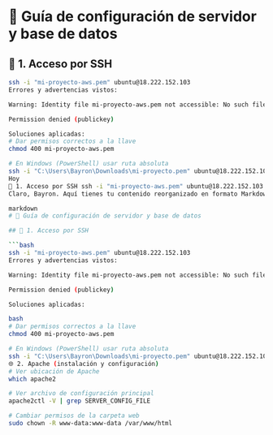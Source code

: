 # 🧰 Guía de configuración de servidor y base de datos

## 🔑 1. Acceso por SSH

```bash
ssh -i "mi-proyecto-aws.pem" ubuntu@18.222.152.103
Errores y advertencias vistos:

Warning: Identity file mi-proyecto-aws.pem not accessible: No such file or directory

Permission denied (publickey)

Soluciones aplicadas:
# Dar permisos correctos a la llave
chmod 400 mi-proyecto-aws.pem

# En Windows (PowerShell) usar ruta absoluta
ssh -i "C:\Users\Bayron\Downloads\mi-proyecto.pem" ubuntu@18.222.152.103
Hoy
🔑 1. Acceso por SSH ssh -i "mi-proyecto-aws.pem" ubuntu@18.222.152.103 Errores y advertencias vistos: Warning: Identity file mi-proyecto-aws.pem not accessible: No such file or directory Permission denied (publickey). Soluciones aplicadas: ## Dar permisos correctos a la llave chmod 400 mi-proyecto-aws.pem # En Windows (PowerShell) usar ruta absoluta ssh -i "C:\Users\Bayron\Downloads\mi-proyecto.pem" ubuntu@18.222.152.103 🌐 2. Apache (instalación y configuración) # Ver ubicación de Apache which apache2 # Ver archivo de configuración principal apache2ctl -V | grep SERVER_CONFIG_FILE # Cambiar permisos de la carpeta web sudo chown -R www-data:www-data /var/www/html 🐘 3. PostgreSQL (instalación y administración) # Actualizar paquetes sudo apt Update # Instalar PostgreSQL y extras sudo apt install postgresql postgresql-contrib -y # Iniciar PostgreSQL sudo systemctl start postgresql # Habilitar inicio automático sudo systemctl enable postgresql # Ver estado sudo systemctl status postgresql # Entrar como usuario postgres sudo -i -u postgres psql \l -- Listar bases de datos \du -- Listar roles/usuarios \q -- Salir 🐘 4. Exportar/Importar base de datos # Exportar pg_dump -U postgres -h localhost -d mi_app_db > db.sql # Importar psql -U postgres -h localhost -d mi_app_db < db.sql Error: pg_dump: error: no se pudo abrir el archivo de salida ... 👉 Solución: dar ruta válida en Windows con comillas, ej: pg_dump -U postgres -h 127.0.0.1 -d pos -F c -f "C:\Users\Bayron\Desktop\pos_backup.dump" 🐘 5. Configuración de PHP y conexión a PostgreSQL # Instalar PHP y módulos de PostgreSQL sudo apt install php libapache2-mod-php php-pgsql -y # Ver versión PHP php -v # Reiniciar Apache para aplicar cambios sudo systemctl restart apache2 Ejemplo de conexión PHP a PostgreSQL: <?php $conn = pg_connect("host=localhost dbname=mi_app_db user=postgres password=tu_clave"); if ($conn) { echo "✅ Conectado a PostgreSQL"; } else { echo "❌ Error de conexión"; } ?> 🔗 6. Git (gestión del proyecto) # Instalar git sudo apt install git -y # Ubicarse en la carpeta de Apache cd /var/www/html # Clonar repositorio sudo git clone https://github.com/tuusuario/tu-repo.git 🛠️ 7. Otros comandos y auxiliares # Actualizar sistema completo sudo apt update && sudo apt upgrade -y # Confirmar conexión SSH y agregar host ssh -i "mi-proyecto-aws.pem" ubuntu@18.222.152.103 🚨 8. Errores comunes que aparecieron 1. Clave no encontrada (No such file or directory) → Ruta incorrecta al .pem. 2. Permission denied (publickey) → La instancia no tiene la llave asociada. 3. Unit file postgresql.service does not exist → No estaba instalado PostgreSQL. 4. pg_dump: no se pudo abrir archivo → Ruta incorrecta al exportar en Windows. Sin modificar el texto, organízalo de tal manera que quede con una fuente decente y organizada para copiar en el readme de github ya que se ve muy grande
Claro, Bayron. Aquí tienes tu contenido reorganizado en formato Markdown limpio y legible, ideal para un README en GitHub. Usé encabezados, listas y bloques de código para que se vea profesional y fácil de navegar:

markdown
# 🧰 Guía de configuración de servidor y base de datos

## 🔑 1. Acceso por SSH

```bash
ssh -i "mi-proyecto-aws.pem" ubuntu@18.222.152.103
Errores y advertencias vistos:

Warning: Identity file mi-proyecto-aws.pem not accessible: No such file or directory

Permission denied (publickey)

Soluciones aplicadas:

bash
# Dar permisos correctos a la llave
chmod 400 mi-proyecto-aws.pem

# En Windows (PowerShell) usar ruta absoluta
ssh -i "C:\Users\Bayron\Downloads\mi-proyecto.pem" ubuntu@18.222.152.103
🌐 2. Apache (instalación y configuración)
# Ver ubicación de Apache
which apache2

# Ver archivo de configuración principal
apache2ctl -V | grep SERVER_CONFIG_FILE

# Cambiar permisos de la carpeta web
sudo chown -R www-data:www-data /var/www/html
